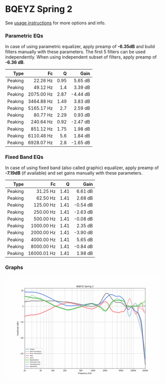 # BQEYZ Spring 2
See [usage instructions](https://github.com/jaakkopasanen/AutoEq#usage) for more options and info.

### Parametric EQs
In case of using parametric equalizer, apply preamp of **-6.35dB** and build filters manually
with these parameters. The first 5 filters can be used independently.
When using independent subset of filters, apply preamp of **-6.36 dB**.

| Type    | Fc         |    Q | Gain     |
|--------:|-----------:|-----:|---------:|
| Peaking | 22.26 Hz   | 0.95 | 5.65 dB  |
| Peaking | 49.12 Hz   | 1.4  | 3.39 dB  |
| Peaking | 2075.00 Hz | 2.87 | -4.44 dB |
| Peaking | 3464.88 Hz | 1.49 | 3.83 dB  |
| Peaking | 5165.17 Hz | 2.7  | 2.59 dB  |
| Peaking | 80.77 Hz   | 2.29 | 0.93 dB  |
| Peaking | 240.64 Hz  | 0.92 | -2.47 dB |
| Peaking | 851.12 Hz  | 1.75 | 1.98 dB  |
| Peaking | 6110.48 Hz | 5.6  | 1.84 dB  |
| Peaking | 6928.07 Hz | 2.8  | -1.65 dB |

### Fixed Band EQs
In case of using fixed band (also called graphic) equalizer, apply preamp of **-7.19dB**
(if available) and set gains manually with these parameters.

| Type    | Fc          |    Q | Gain     |
|--------:|------------:|-----:|---------:|
| Peaking | 31.25 Hz    | 1.41 | 6.61 dB  |
| Peaking | 62.50 Hz    | 1.41 | 2.68 dB  |
| Peaking | 125.00 Hz   | 1.41 | -0.54 dB |
| Peaking | 250.00 Hz   | 1.41 | -2.63 dB |
| Peaking | 500.00 Hz   | 1.41 | -0.08 dB |
| Peaking | 1000.00 Hz  | 1.41 | 2.35 dB  |
| Peaking | 2000.00 Hz  | 1.41 | -3.90 dB |
| Peaking | 4000.00 Hz  | 1.41 | 5.65 dB  |
| Peaking | 8000.00 Hz  | 1.41 | -0.84 dB |
| Peaking | 16000.01 Hz | 1.41 | 1.98 dB  |

### Graphs
![](./BQEYZ%20Spring%202.png)
